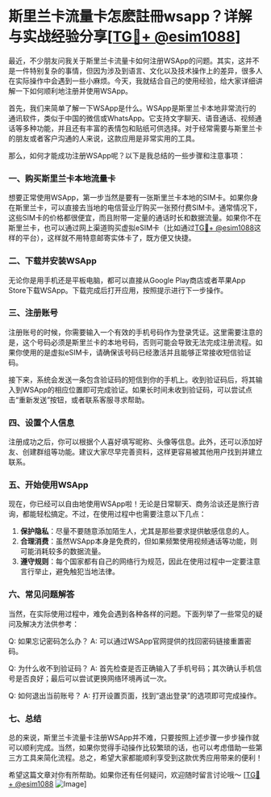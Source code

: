 # 斯里兰卡流量卡怎麽註冊wsapp？详解与实战经验分享[[TG💪+ @esim1088](https://t.me/s/esim1088)]

最近，不少朋友问我关于斯里兰卡流量卡如何注册WSApp的问题。其实，这并不是一件特别复杂的事情，但因为涉及到语言、文化以及技术操作上的差异，很多人在实际操作中会遇到一些小麻烦。今天，我就结合自己的使用经验，给大家详细讲解一下如何顺利地注册并使用WSApp。

首先，我们来简单了解一下WSApp是什么。WSApp是斯里兰卡本地非常流行的通讯软件，类似于中国的微信或WhatsApp。它支持文字聊天、语音通话、视频通话等多种功能，并且还有丰富的表情包和贴纸可供选择。对于经常需要与斯里兰卡的朋友或者客户沟通的人来说，这款应用是非常实用的工具。

那么，如何才能成功注册WSApp呢？以下是我总结的一些步骤和注意事项：

### 一、购买斯里兰卡本地流量卡

想要正常使用WSApp，第一步当然是要有一张斯里兰卡本地的SIM卡。如果你身在斯里兰卡，可以直接去当地的电信营业厅购买一张预付费SIM卡。通常情况下，这些SIM卡的价格都很便宜，而且附带一定量的通话时长和数据流量。如果你不在斯里兰卡，也可以通过网上渠道购买虚拟eSIM卡（比如通过[TG💪+ @esim1088](https://t.me/s/esim1088)这样的平台），这样就不用特意邮寄实体卡了，既方便又快捷。

### 二、下载并安装WSApp

无论你是用手机还是平板电脑，都可以直接从Google Play商店或者苹果App Store下载WSApp。下载完成后打开应用，按照提示进行下一步操作。

### 三、注册账号

注册账号的时候，你需要输入一个有效的手机号码作为登录凭证。这里需要注意的是，这个号码必须是斯里兰卡的本地号码，否则可能会导致无法完成注册流程。如果你使用的是虚拟eSIM卡，请确保该号码已经激活并且能够正常接收短信验证码。

接下来，系统会发送一条包含验证码的短信到你的手机上。收到验证码后，将其输入到WSApp的相应位置即可完成验证。如果长时间未收到验证码，可以尝试点击“重新发送”按钮，或者联系客服寻求帮助。

### 四、设置个人信息

注册成功之后，你可以根据个人喜好填写昵称、头像等信息。此外，还可以添加好友、创建群组等功能。建议大家尽早完善资料，这样更容易被其他用户找到并建立联系。

### 五、开始使用WSApp

现在，你已经可以自由地使用WSApp啦！无论是日常聊天、商务洽谈还是旅行咨询，都能轻松搞定。不过，在使用过程中也需要注意以下几点：

1. **保护隐私**：尽量不要随意添加陌生人，尤其是那些要求提供敏感信息的人。
2. **合理消费**：虽然WSApp本身是免费的，但如果频繁使用视频通话等功能，则可能消耗较多的数据流量。
3. **遵守规则**：每个国家都有自己的网络行为规范，因此在使用过程中一定要注意言行举止，避免触犯当地法律。

### 六、常见问题解答

当然，在实际使用过程中，难免会遇到各种各样的问题。下面列举了一些常见的疑问及解决方法供参考：

Q: 如果忘记密码怎么办？
A: 可以通过WSApp官网提供的找回密码链接重置密码。

Q: 为什么收不到验证码？
A: 首先检查是否正确输入了手机号码；其次确认手机信号是否良好；最后可以尝试更换网络环境再试一次。

Q: 如何退出当前账号？
A: 打开设置页面，找到“退出登录”的选项即可完成操作。

### 七、总结

总的来说，斯里兰卡流量卡注册WSApp并不难，只要按照上述步骤一步步操作就可以顺利完成。当然，如果你觉得手动操作比较繁琐的话，也可以考虑借助一些第三方工具来简化流程。总之，希望大家都能顺利享受到这款优秀应用带来的便利！

希望这篇文章对你有所帮助。如果你还有任何疑问，欢迎随时留言讨论哦～ [[TG💪+ @esim1088](https://t.me/s/esim1088) ![Image](https://i.postimg.cc/4NQfJmqS/Snipaste-2025-05-13-00-14-12.png)]